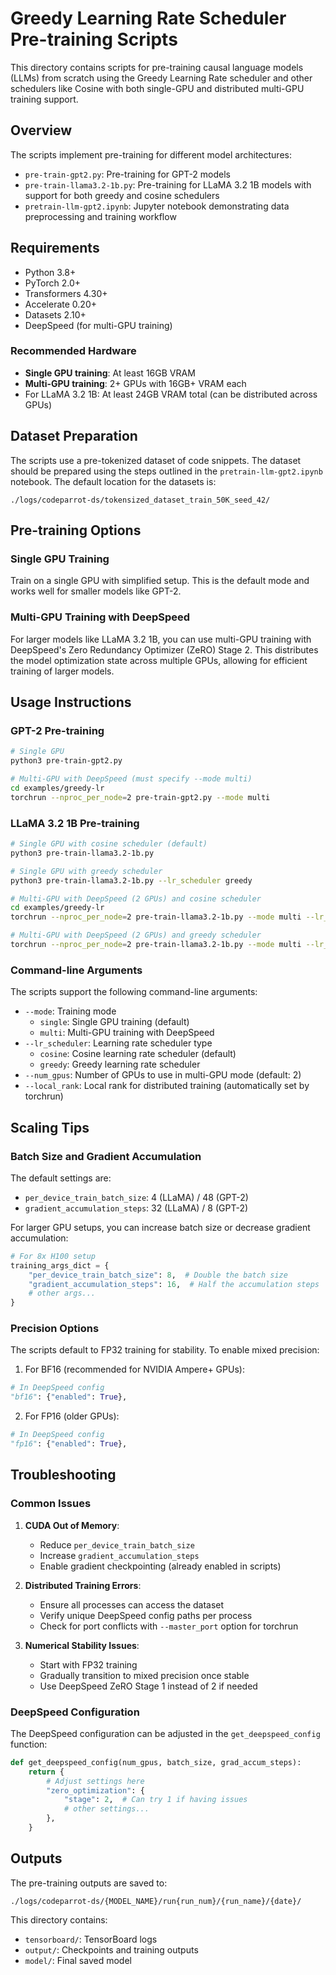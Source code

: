 # Greedy Learning Rate Scheduler Pre-training Scripts

This directory contains scripts for pre-training causal language models (LLMs) from scratch using the Greedy Learning Rate scheduler and other schedulers like Cosine with both single-GPU and distributed multi-GPU training support.

## Overview

The scripts implement pre-training for different model architectures:
- `pre-train-gpt2.py`: Pre-training for GPT-2 models
- `pre-train-llama3.2-1b.py`: Pre-training for LLaMA 3.2 1B models with support for both greedy and cosine schedulers
- `pretrain-llm-gpt2.ipynb`: Jupyter notebook demonstrating data preprocessing and training workflow

## Requirements

- Python 3.8+
- PyTorch 2.0+
- Transformers 4.30+
- Accelerate 0.20+
- Datasets 2.10+
- DeepSpeed (for multi-GPU training)

### Recommended Hardware

- **Single GPU training**: At least 16GB VRAM
- **Multi-GPU training**: 2+ GPUs with 16GB+ VRAM each
- For LLaMA 3.2 1B: At least 24GB VRAM total (can be distributed across GPUs)

## Dataset Preparation

The scripts use a pre-tokenized dataset of code snippets. The dataset should be prepared using the steps outlined in the `pretrain-llm-gpt2.ipynb` notebook. The default location for the datasets is:

```
./logs/codeparrot-ds/tokensized_dataset_train_50K_seed_42/
```

## Pre-training Options

### Single GPU Training

Train on a single GPU with simplified setup. This is the default mode and works well for smaller models like GPT-2.

### Multi-GPU Training with DeepSpeed

For larger models like LLaMA 3.2 1B, you can use multi-GPU training with DeepSpeed's Zero Redundancy Optimizer (ZeRO) Stage 2. This distributes the model optimization state across multiple GPUs, allowing for efficient training of larger models.

## Usage Instructions

### GPT-2 Pre-training

```bash
# Single GPU
python3 pre-train-gpt2.py

# Multi-GPU with DeepSpeed (must specify --mode multi)
cd examples/greedy-lr
torchrun --nproc_per_node=2 pre-train-gpt2.py --mode multi
```

### LLaMA 3.2 1B Pre-training

```bash
# Single GPU with cosine scheduler (default)
python3 pre-train-llama3.2-1b.py

# Single GPU with greedy scheduler
python3 pre-train-llama3.2-1b.py --lr_scheduler greedy

# Multi-GPU with DeepSpeed (2 GPUs) and cosine scheduler
cd examples/greedy-lr
torchrun --nproc_per_node=2 pre-train-llama3.2-1b.py --mode multi --lr_scheduler cosine

# Multi-GPU with DeepSpeed (2 GPUs) and greedy scheduler
torchrun --nproc_per_node=2 pre-train-llama3.2-1b.py --mode multi --lr_scheduler greedy
```

### Command-line Arguments

The scripts support the following command-line arguments:

- `--mode`: Training mode
  - `single`: Single GPU training (default)
  - `multi`: Multi-GPU training with DeepSpeed
- `--lr_scheduler`: Learning rate scheduler type
  - `cosine`: Cosine learning rate scheduler (default)
  - `greedy`: Greedy learning rate scheduler
- `--num_gpus`: Number of GPUs to use in multi-GPU mode (default: 2)
- `--local_rank`: Local rank for distributed training (automatically set by torchrun)

## Scaling Tips

### Batch Size and Gradient Accumulation

The default settings are:
- `per_device_train_batch_size`: 4 (LLaMA) / 48 (GPT-2)
- `gradient_accumulation_steps`: 32 (LLaMA) / 8 (GPT-2)

For larger GPU setups, you can increase batch size or decrease gradient accumulation:

```python
# For 8x H100 setup
training_args_dict = {
    "per_device_train_batch_size": 8,  # Double the batch size
    "gradient_accumulation_steps": 16,  # Half the accumulation steps
    # other args...
}
```

### Precision Options

The scripts default to FP32 training for stability. To enable mixed precision:

1. For BF16 (recommended for NVIDIA Ampere+ GPUs):
```python
# In DeepSpeed config
"bf16": {"enabled": True},
```

2. For FP16 (older GPUs):
```python
# In DeepSpeed config
"fp16": {"enabled": True},
```

## Troubleshooting

### Common Issues

1. **CUDA Out of Memory**:
   - Reduce `per_device_train_batch_size`
   - Increase `gradient_accumulation_steps`
   - Enable gradient checkpointing (already enabled in scripts)

2. **Distributed Training Errors**:
   - Ensure all processes can access the dataset
   - Verify unique DeepSpeed config paths per process
   - Check for port conflicts with `--master_port` option for torchrun

3. **Numerical Stability Issues**:
   - Start with FP32 training
   - Gradually transition to mixed precision once stable
   - Use DeepSpeed ZeRO Stage 1 instead of 2 if needed

### DeepSpeed Configuration

The DeepSpeed configuration can be adjusted in the `get_deepspeed_config` function:

```python
def get_deepspeed_config(num_gpus, batch_size, grad_accum_steps):
    return {
        # Adjust settings here
        "zero_optimization": {
            "stage": 2,  # Can try 1 if having issues
            # other settings...
        },
    }
```

## Outputs

The pre-training outputs are saved to:
```
./logs/codeparrot-ds/{MODEL_NAME}/run{run_num}/{run_name}/{date}/
```

This directory contains:
- `tensorboard/`: TensorBoard logs
- `output/`: Checkpoints and training outputs
- `model/`: Final saved model
